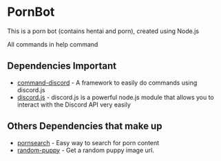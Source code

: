 # PornBot
This is a porn bot (contains hentai and porn), created using Node.js

All commands in help command

## Dependencies Important

* [command-discord](https://www.npmjs.com/package/command-discord) - A framework to easily do commands using discord.js
* [discord.js](https://www.npmjs.com/package/discord.js) - discord.js is a powerful node.js module that allows you to interact with the Discord API very easily

## Others Dependencies that make up

* [pornsearch](https://www.npmjs.com/package/pornsearch) - Easy way to search for porn content
* [random-puppy](https://www.npmjs.com/package/random-puppy) - Get a random puppy image url.